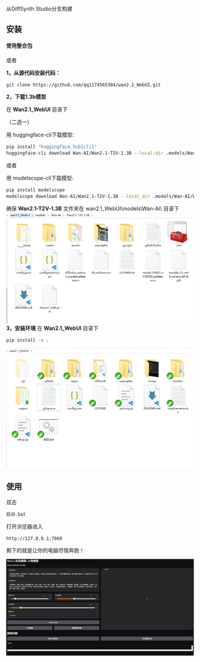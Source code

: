 


从DiffSynth Studio分支构建

## 安装

#### 使用整合包




或者






 __1，从源代码安装代码：__

``` sh
git clone https://github.com/qq1174565384/wan2.1_WebUI.git
```
<!--
```
cd wan2.1_WebUI
```
```
pip install -e .
```
-->

__2，下载1.3b模型__

在 __Wan2.1_WebUI__ 目录下

（二选一）


用 huggingface-cli下载模型:
``` sh
pip install "huggingface_hub[cli]"
huggingface-cli download Wan-AI/Wan2.1-T2V-1.3B --local-dir .models/Wan-AI/Wan2.1-T2V-1.3B
```

或者

用 modelscope-cli下载模型:
``` sh
pip install modelscope
modelscope download Wan-AI/Wan2.1-T2V-1.3B --local_dir .models/Wan-AI/Wan2.1-T2V-1.3B
```
确保 __Wan2.1-T2V-1.3B__ 文件夹在  wan2.1_WebUI\models\Wan-AI\  目录下
![image](image/model.png)
__3，安装环境__
在 __Wan2.1_WebUI__ 目录下
``` sh
pip install -e .
``` 

![image](image/files.png)
## 使用

双击
``` sh
启动.bat
``` 
打开浏览器进入
```
http://127.0.0.1:7860
```
剩下的就是让你的电脑尽情奔跑！

![image](image/wan2.1_WebUI_001.png)




